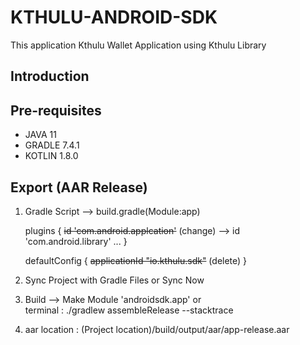 KTHULU-ANDROID-SDK
============

This application Kthulu Wallet Application using Kthulu Library

Introduction
------------

Pre-requisites
--------------
* JAVA 11
* GRADLE 7.4.1
* KOTLIN 1.8.0

Export (AAR Release)
-------
1.  Gradle Script --> build.gradle(Module:app)

    plugins {
        ~~id 'com.android.applcation'~~ (change) --> id 'com.android.library'
        ...
    }

    defaultConfig {
        ~~applicationId "io.kthulu.sdk"~~ (delete)
    }

2. Sync Project with Gradle Files or Sync Now

3. Build --> Make Module 'androidsdk.app' or   
   terminal : ./gradlew assembleRelease --stacktrace

4. aar location : (Project location)/build/output/aar/app-release.aar

